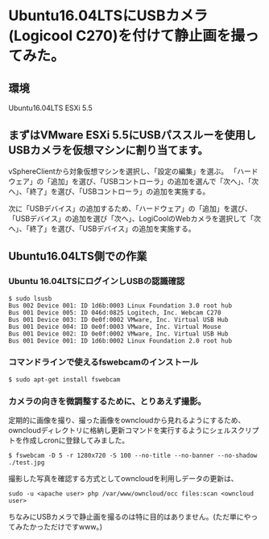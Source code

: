 # Ubuntu16.04LTSにUSBカメラ(Logicool C270)を付けて静止画を撮ってみた。

## 環境
Ubuntu16.04LTS
ESXi 5.5

## まずはVMware ESXi 5.5にUSBパススルーを使用しUSBカメラを仮想マシンに割り当てます。

vSphereClientから対象仮想マシンを選択し、「設定の編集」を選ぶ。
「ハードウェア」の「追加」を選び、「USBコントローラ」の追加を選んで「次へ」、「次へ」、「終了」を選び、「USBコントローラ」の追加を実施する。

次に「USBデバイス」の追加するため、「ハードウェア」の「追加」を選び、「USBデバイス」の追加を選び「次へ」、LogiCoolのWebカメラを選択して「次へ」、「終了」を選び、「USBデバイス」の追加を実施する。

## Ubuntu16.04LTS側での作業

### Ubuntu 16.04LTSにログインしUSBの認識確認

```
$ sudo lsusb
Bus 002 Device 001: ID 1d6b:0003 Linux Foundation 3.0 root hub
Bus 001 Device 005: ID 046d:0825 Logitech, Inc. Webcam C270
Bus 001 Device 003: ID 0e0f:0002 VMware, Inc. Virtual USB Hub
Bus 001 Device 004: ID 0e0f:0003 VMware, Inc. Virtual Mouse
Bus 001 Device 002: ID 0e0f:0002 VMware, Inc. Virtual USB Hub
Bus 001 Device 001: ID 1d6b:0002 Linux Foundation 2.0 root hub
```

### コマンドラインで使えるfswebcamのインストール

```
$ sudo apt-get install fswebcam
```

### カメラの向きを微調整するために、とりあえず撮影。

定期的に画像を撮り、撮った画像をowncloudから見れるようにするため、owncloudディレクトリに格納し更新コマンドを実行するようにシェルスクリプトを作成しcronに登録してみました。

```
$ fswebcam -D 5 -r 1280x720 -S 100 --no-title --no-banner --no-shadow ./test.jpg
```

撮影した写真を確認する方式としてowncloudを利用しデータの更新は、

```
sudo -u <apache user> php /var/www/owncloud/occ files:scan <owncloud user>
```

ちなみにUSBカメラで静止画を撮るのは特に目的はありません。(ただ単にやってみたかっただけですwww。)




```
